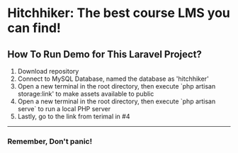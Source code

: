 <h1>Hitchhiker: The best course LMS you can find!</h1>
<h2>How To Run Demo for This Laravel Project?</h2>
<ol>
    <li>Download repository</li>
    <li>Connect to MySQL Database, named the database as 'hitchhiker'</li>
    <li>Open a new terminal in the root directory, then execute `php artisan storage:link' to make assets available to public</li>
    <li>Open a new terminal in the root directory, then execute `php artisan serve` to run a local PHP server</li>
    <li>Lastly, go to the link from terimal in #4</li>
</ol>
<hr>
<h3>Remember, Don't panic!</h3>
